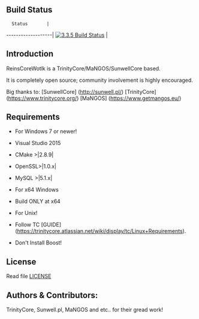 ## Build Status

      Status       |
-------------------|
[![3.3.5 Build Status](https://travis-ci.org/ReinsCoreWotlk/Core.svg?branch=master)](https://travis-ci.org/ReinsCoreWotlk/Core) |


## Introduction
ReinsCoreWotlk is a TrinityCore/MaNGOS/SunwellCore based.

It is completely open source; community involvement is highly encouraged.

Big thanks to: [SunwellCore] (http://sunwell.pl/) [TrinityCore] (https://www.trinitycore.org/) [MaNGOS] (https://www.getmangos.eu/)

## Requirements

* For Windows 7 or newer!
 * Visual Studio 2015
 * CMake  >|2.8.9|
 * OpenSSL>|1.0.x|
 * MySQL  >|5.1.x|
 
* For x64 Windows
 * Build ONLY at x64

* For Unix!
 * Follow TC [GUIDE] (https://trinitycore.atlassian.net/wiki/display/tc/Linux+Requirements).
 * Don't Install Boost!

## License

Read file [LICENSE](LICENSE)

## Authors &amp; Contributors:

TrinityCore, Sunwell.pl, MaNGOS and etc.. for their gread work!